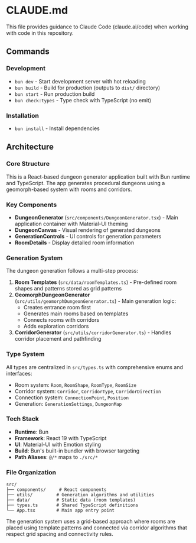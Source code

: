 # CLAUDE.md

This file provides guidance to Claude Code (claude.ai/code) when working with code in this repository.

## Commands

### Development
- `bun dev` - Start development server with hot reloading
- `bun build` - Build for production (outputs to `dist/` directory)
- `bun start` - Run production build
- `bun check:types` - Type check with TypeScript (no emit)

### Installation
- `bun install` - Install dependencies

## Architecture

### Core Structure
This is a React-based dungeon generator application built with Bun runtime and TypeScript. The app generates procedural dungeons using a geomorph-based system with rooms and corridors.

### Key Components
- **DungeonGenerator** (`src/components/DungeonGenerator.tsx`) - Main application container with Material-UI theming
- **DungeonCanvas** - Visual rendering of generated dungeons
- **GenerationControls** - UI controls for generation parameters
- **RoomDetails** - Display detailed room information

### Generation System
The dungeon generation follows a multi-step process:

1. **Room Templates** (`src/data/roomTemplates.ts`) - Pre-defined room shapes and patterns stored as grid patterns
2. **GeomorphDungeonGenerator** (`src/utils/geomorphDungeonGenerator.ts`) - Main generation logic:
   - Creates entrance room first
   - Generates main rooms based on templates
   - Connects rooms with corridors
   - Adds exploration corridors
3. **CorridorGenerator** (`src/utils/corridorGenerator.ts`) - Handles corridor placement and pathfinding

### Type System
All types are centralized in `src/types.ts` with comprehensive enums and interfaces:
- Room system: `Room`, `RoomShape`, `RoomType`, `RoomSize`
- Corridor system: `Corridor`, `CorridorType`, `CorridorDirection`
- Connection system: `ConnectionPoint`, `Position`
- Generation: `GenerationSettings`, `DungeonMap`

### Tech Stack
- **Runtime**: Bun
- **Framework**: React 19 with TypeScript
- **UI**: Material-UI with Emotion styling
- **Build**: Bun's built-in bundler with browser targeting
- **Path Aliases**: `@/*` maps to `./src/*`

### File Organization
```
src/
├── components/     # React components
├── utils/         # Generation algorithms and utilities  
├── data/          # Static data (room templates)
├── types.ts       # Shared TypeScript definitions
└── App.tsx        # Main app entry point
```

The generation system uses a grid-based approach where rooms are placed using template patterns and connected via corridor algorithms that respect grid spacing and connectivity rules.